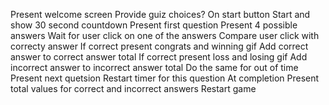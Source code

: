 Present welcome screen
Provide guiz choices?
On start button
    Start and show 30 second countdown
    Present first question
    Present 4 possible answers
    Wait for user click on one of the answers
    Compare user click with correcty answer
        If correct present congrats and winning gif
        Add correct answer to correct answer total
        If correct present loss and losing gif
        Add incorrect answer to incorrect answer total
        Do the same for out of time
    Present next quetsion
        Restart timer for this question
    At completion
        Present total values for correct and incorrect answers
        Restart game